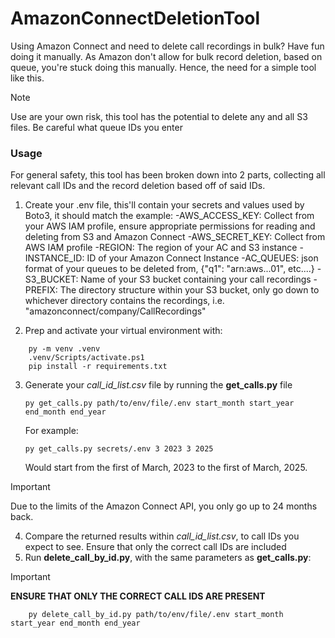 # AmazonConnectDeletionTool

Using Amazon Connect and need to delete call recordings in bulk? Have fun doing it manually. As Amazon don't allow for bulk record deletion, based on queue, you're stuck doing this manually. Hence, the need for a simple tool like this.

> [!NOTE]
> Use are your own risk, this tool has the potential to delete any and all S3 files. Be careful what queue IDs you enter

### Usage
For general safety, this tool has been broken down into 2 parts, collecting all relevant call IDs and the record deletion based off of said IDs.

1. Create your .env file, this'll contain your secrets and values used by Boto3, it should match the example:
	-AWS_ACCESS_KEY: Collect from your AWS IAM profile, ensure appropriate permissions for reading and deleting from S3 and Amazon Connect
	-AWS_SECRET_KEY: Collect from AWS IAM profile
	-REGION: The region of your AC and S3 instance
	-INSTANCE_ID: ID of your Amazon Connect Instance
	-AC_QUEUES: json format of your queues to be deleted from, {"q1": "arn:aws...01", etc....}
	-S3_BUCKET: Name of your S3 bucket containing your call recordings
	-PREFIX: The directory structure within your S3 bucket, only go down to whichever directory contains the recordings, i.e. "amazonconnect/company/CallRecordings"

2. Prep and activate your virtual environment with:
```
    py -m venv .venv
    .venv/Scripts/activate.ps1
    pip install -r requirements.txt
```

3. Generate your *call_id_list.csv* file by running the **get_calls.py** file
	```
	py get_calls.py path/to/env/file/.env start_month start_year end_month end_year
	```
	For example:
	```
	py get_calls.py secrets/.env 3 2023 3 2025
	```
	Would start from the first of March, 2023 to the first of March, 2025.

> [!IMPORTANT]
> Due to the limits of the Amazon Connect API, you only go up to 24 months back.
	
4. Compare the returned results within *call_id_list.csv*, to call IDs you expect to see. Ensure that only the correct call IDs are included
5. Run **delete_call_by_id.py**, with the same parameters as **get_calls.py**:

> [!IMPORTANT]
> **ENSURE THAT ONLY THE CORRECT CALL IDS ARE PRESENT**

```
	py delete_call_by_id.py path/to/env/file/.env start_month start_year end_month end_year
```
